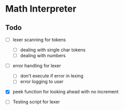 # Math Interpreter



## Todo

* [ ] lexer scanning for tokens
  * [ ] dealing with single char tokens
  * [ ] dealing with numbers
* [ ] error handling for lexer
  * [ ] don't execute if error in lexing
  * [ ] error logging to user
* [x] peek function for looking ahead with no increment
* [ ] Testing script for lexer

